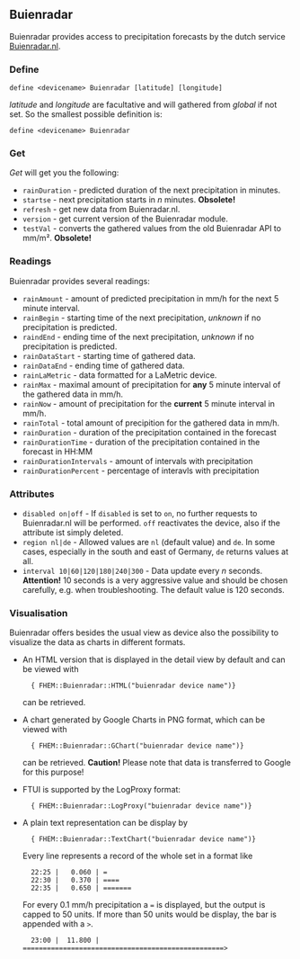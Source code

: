 <span id="Buienradar" />

## Buienradar
Buienradar provides access to precipitation forecasts by the dutch service [Buienradar.nl](https://www.buienradar.nl).

<span id="Buienradardefine"></span>
### Define
    define <devicename> Buienradar [latitude] [longitude]

<var>latitude</var> and <var>longitude</var> are facultative and will gathered from <var>global</var> if not set.
So the smallest possible definition is:

    define <devicename> Buienradar
  
<span id="Buienradarget" />  

### Get
<var>Get</var> will get you the following:

* ``rainDuration``  - predicted duration of the next precipitation in minutes.
* ``startse``       - next precipitation starts in <var>n</var> minutes. **Obsolete!**
* ``refresh``       - get new data from Buienradar.nl.
* ``version``       - get current version of the Buienradar module.
* ``testVal``       - converts the gathered values from the old Buienradar <abbr>API</abbr> to mm/m². **Obsolete!**

<span id="Buienradarreadings" />  

### Readings
Buienradar provides several readings:
* ``rainAmount``            - amount of predicted precipitation in mm/h for the next 5 minute interval.
* ``rainBegin``             - starting time of the next precipitation, <var>unknown</var> if no precipitation is predicted.
* ``raindEnd``              - ending time of the next precipitation, <var>unknown</var> if no precipitation is predicted.
* ``rainDataStart``         - starting time of gathered data.
* ``rainDataEnd``           - ending time of gathered data.
* ``rainLaMetric``          - data formatted for a LaMetric device.
* ``rainMax``               - maximal amount of precipitation for **any** 5 minute interval of the gathered data in mm/h.
* ``rainNow``               - amount of precipitation for the **current** 5 minute interval in mm/h.
* ``rainTotal``             - total amount of precipition for the gathered data in mm/h.
* ``rainDuration``          - duration of the precipitation contained in the forecast
* ``rainDurationTime``      - duration of the precipitation contained in the forecast in HH:MM
* ``rainDurationIntervals`` - amount of intervals with precipitation
* ``rainDurationPercent``   - percentage of interavls with precipitation

<span id="Buienradarattr" />

### Attributes
* <a name="disabled"></a> ``disabled on|off``   - If ``disabled`` is set to `on`, no further requests to Buienradar.nl will be performed. ``off`` reactivates the device, also if the attribute ist simply deleted.
* <a name="region"></a> ``region nl|de`` - Allowed values are ``nl`` (default value) and ``de``. In some cases, especially in the south and east of Germany, ``de`` returns values at all.
* <a name="interval"></a> ``interval 10|60|120|180|240|300`` - Data update every <var>n</var> seconds. **Attention!** 10 seconds is a very aggressive value and should be chosen carefully,  <abbr>e.g.</abbr> when troubleshooting. The default value is 120 seconds.  

### Visualisation
Buienradar offers besides the usual view as device also the possibility to visualize the data as charts in different formats.
* An HTML version that is displayed in the detail view by default and can be viewed with 
    
        { FHEM::Buienradar::HTML("buienradar device name")}

    can be retrieved.
    
* A chart generated by Google Charts in <abbr>PNG</abbr> format, which can be viewed with

        { FHEM::Buienradar::GChart("buienradar device name")}
        
    can be retrieved. **Caution!** Please note that data is transferred to Google for this purpose!
    
* <abbr>FTUI</abbr> is supported by the  LogProxy format:

        { FHEM::Buienradar::LogProxy("buienradar device name")}
        
* A plain text representation can be display by

        { FHEM::Buienradar::TextChart("buienradar device name")}
        
    Every line represents a record of the whole set in a format like
    
        22:25 |   0.060 | =
        22:30 |   0.370 | ====
        22:35 |   0.650 | =======
        
    For every 0.1 mm/h precipitation a ``=`` is displayed, but the output is capped to 50 units. If more than 50 units
    would be display, the bar is appended with a ``>``.
    
        23:00 |  11.800 | ==================================================>